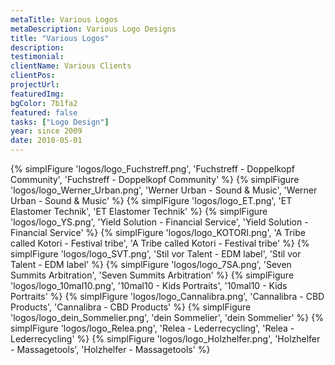 ```yaml
---
metaTitle: Various Logos
metaDescription: Various Logo Designs
title: "Various Logos"
description:
testimonial: 
clientName: Various Clients
clientPos: 
projectUrl: 
featuredImg:
bgColor: 7b1fa2
featured: false
tasks: ["Logo Design"]
year: since 2009
date: 2010-05-01
---
```



<div class="grid grid-cols-2 md:grid-cols-3 gap-8 black-logos">
{% simplFigure 'logos/logo_Fuchstreff.png', 'Fuchstreff - Doppelkopf Community', 'Fuchstreff - Doppelkopf Community' %}
{% simplFigure 'logos/logo_Werner_Urban.png', 'Werner Urban - Sound & Music', 'Werner Urban - Sound & Music' %}
{% simplFigure 'logos/logo_ET.png', 'ET Elastomer Technik', 'ET Elastomer Technik' %}
{% simplFigure 'logos/logo_YS.png', 'Yield Solution - Financial Service', 'Yield Solution - Financial Service' %}
{% simplFigure 'logos/logo_KOTORI.png', 'A Tribe called Kotori - Festival tribe', 'A Tribe called Kotori - Festival tribe' %}
{% simplFigure 'logos/logo_SVT.png', 'Stil vor Talent - EDM label', 'Stil vor Talent - EDM label' %}
{% simplFigure 'logos/logo_7SA.png', 'Seven Summits Arbitration', 'Seven Summits Arbitration' %}
{% simplFigure 'logos/logo_10mal10.png', '10mal10 - Kids Portraits', '10mal10 - Kids Portraits' %}
{% simplFigure 'logos/logo_Cannalibra.png', 'Cannalibra - CBD Products', 'Cannalibra - CBD Products' %}
{% simplFigure 'logos/logo_dein_Sommelier.png', 'dein Sommelier', 'dein Sommelier' %}
{% simplFigure 'logos/logo_Relea.png', 'Relea - Lederrecycling', 'Relea - Lederrecycling' %}
{% simplFigure 'logos/logo_Holzhelfer.png', 'Holzhelfer - Massagetools', 'Holzhelfer - Massagetools' %}
</div>


